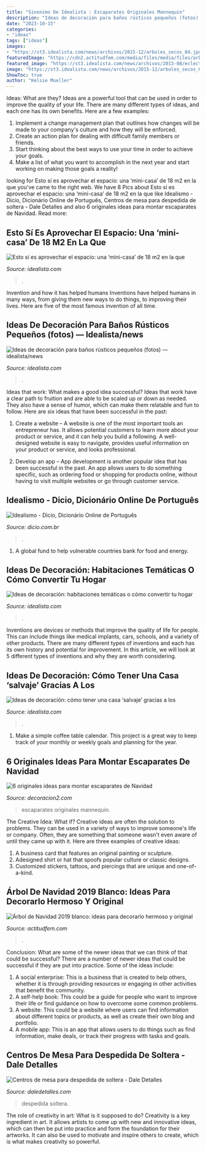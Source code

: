 ```yaml
---
title: "Sinonimo De Idealista : Escaparates Originales Mannequin"
description: "Ideas de decoración para baños rústicos pequeños (fotos) — idealista/news"
date: "2023-10-15"
categories:
- "ideas"
tags: ["ideas"]
images:
- "https://st3.idealista.com/news/archivos/2015-12/arboles_secos_04.jpg?sv=H0abTc8j"
featuredImage: "https://cdn2.actitudfem.com/media/files/media/files/arbol-de-navidad-2019-blanco-8.jpg"
featured_image: "https://st3.idealista.com/news/archivos/2013-08/eclectic-bathroom_0.jpg?sv=nFyJQjNU"
image: "https://st3.idealista.com/news/archivos/2015-12/arboles_secos_04.jpg?sv=H0abTc8j"
ShowToc: true
author: "Kelsie Mueller"
---
```



Ideas: What are they?
Ideas are a powerful tool that can be used in order to improve the quality of your life. There are many different types of ideas, and each one has its own benefits. Here are a few examples: 
1. Implement a change management plan that outlines how changes will be made to your company's culture and how they will be enforced. 
2. Create an action plan for dealing with difficult family members or friends. 
3. Start thinking about the best ways to use your time in order to achieve your goals. 
4. Make a list of what you want to accomplish in the next year and start working on making those goals a reality!

	

		
looking for Esto sí es aprovechar el espacio: una ‘mini-casa’ de 18 m2 en la que you've came to the right web. We have 8 Pics about Esto sí es aprovechar el espacio: una ‘mini-casa’ de 18 m2 en la que like Idealismo - Dicio, Dicionário Online de Português, Centros de mesa para despedida de soltera - Dale Detalles and also 6 originales ideas para montar escaparates de Navidad. Read more:
		
    
## Esto Sí Es Aprovechar El Espacio: Una ‘mini-casa’ De 18 M2 En La Que

<img loading=lazy src="https://st3.idealista.com/news/archivos/2016-07/minicasa_03_0.jpg?sv=-TGoImdn" onerror="this.onerror=null;this.src='https://tse2.mm.bing.net/th?id=OIP.XPkBOtdg3rO-ElvPDMZUIgHaE-&amp;pid=15.1';" alt="Esto sí es aprovechar el espacio: una ‘mini-casa’ de 18 m2 en la que">

_Source: idealista.com_

>. 

	

Invention and how it has helped humans
Inventions have helped humans in many ways, from giving them new ways to do things, to improving their lives. Here are five of the most famous invention of all time.

    
## Ideas De Decoración Para Baños Rústicos Pequeños (fotos) — Idealista/news

<img loading=lazy src="https://st3.idealista.com/news/archivos/2013-08/eclectic-bathroom_0.jpg?sv=nFyJQjNU" onerror="this.onerror=null;this.src='https://tse1.mm.bing.net/th?id=OIP.Gb_sMn1KPLBsgK9GX6gdSgHaLH&amp;pid=15.1';" alt="Ideas de decoración para baños rústicos pequeños (fotos) — idealista/news">

_Source: idealista.com_

>. 

	

Ideas that work: What makes a good idea successful?
Ideas that work have a clear path to fruition and are able to be scaled up or down as needed. They also have a sense of humor, which can make them relatable and fun to follow. Here are six ideas that have been successful in the past:
1. Create a website – A website is one of the most important tools an entrepreneur has. It allows potential customers to learn more about your product or service, and it can help you build a following. A well-designed website is easy to navigate, provides useful information on your product or service, and looks professional.

2. Develop an app – App development is another popular idea that has been successful in the past. An app allows users to do something specific, such as ordering food or shopping for products online, without having to visit multiple websites or go through customer service.

    
## Idealismo - Dicio, Dicionário Online De Português

<img loading=lazy src="https://s.dicio.com.br/idealismo.png" onerror="this.onerror=null;this.src='https://tse1.mm.bing.net/th?id=OIP.r9j2e_YVBv4J9v2WC1KXawHaD4&amp;pid=15.1';" alt="Idealismo - Dicio, Dicionário Online de Português">

_Source: dicio.com.br_

>. 

	

1. A global fund to help vulnerable countries bank for food and energy.

    
## Ideas De Decoración: Habitaciones Temáticas O Cómo Convertir Tu Hogar

<img loading=lazy src="https://st3.idealista.com/news/archivos/styles/imagen_big_lightbox/public/2015-10/barcos.jpg?sv=4sq4YPPE&amp;itok=ZaVJnnqW" onerror="this.onerror=null;this.src='https://tse1.mm.bing.net/th?id=OIP.RcEl5SGa7IdPzjKUIhN6FQHaE7&amp;pid=15.1';" alt="Ideas de decoración: habitaciones temáticas o cómo convertir tu hogar">

_Source: idealista.com_

>. 

	

Inventions are devices or methods that improve the quality of life for people. This can include things like medical implants, cars, schools, and a variety of other products. There are many different types of inventions and each has its own history and potential for improvement. In this article, we will look at 5 different types of inventions and why they are worth considering.

    
## Ideas De Decoración: Cómo Tener Una Casa ‘salvaje’ Gracias A Los

<img loading=lazy src="https://st3.idealista.com/news/archivos/2015-12/arboles_secos_04.jpg?sv=H0abTc8j" onerror="this.onerror=null;this.src='https://tse1.mm.bing.net/th?id=OIP.48aQjMJMBjNQm_ED_eIDJwHaJ4&amp;pid=15.1';" alt="Ideas de decoración: cómo tener una casa ‘salvaje’ gracias a los">

_Source: idealista.com_

>. 

	

1. Make a simple coffee table calendar. This project is a great way to keep track of your monthly or weekly goals and planning for the year.

    
## 6 Originales Ideas Para Montar Escaparates De Navidad

<img loading=lazy src="https://decoracion2.com/imagenes/2016/11/escaparates-de-navidad-manequinn-5.jpg" onerror="this.onerror=null;this.src='https://tse2.mm.bing.net/th?id=OIP.JFa_rU_k9yVibyLJL5NQFgAAAA&amp;pid=15.1';" alt="6 originales ideas para montar escaparates de Navidad">

_Source: decoracion2.com_

>escaparates originales mannequin. 

	

The Creative Idea: What if?
Creative ideas are often the solution to problems. They can be used in a variety of ways to improve someone's life or company. Often, they are something that someone wasn't even aware of until they came up with it. Here are three examples of creative ideas: 
1. A business card that features an original painting or sculpture. 
2. Adesigned shirt or hat that spoofs popular culture or classic designs. 
3. Customized stickers, tattoos, and piercings that are unique and one-of-a-kind.

    
## Árbol De Navidad 2019 Blanco: Ideas Para Decorarlo Hermoso Y Original

<img loading=lazy src="https://cdn2.actitudfem.com/media/files/media/files/arbol-de-navidad-2019-blanco-8.jpg" onerror="this.onerror=null;this.src='https://tse4.mm.bing.net/th?id=OIP.OOs6Q4TzhIpMRh5lreh1KwHaKf&amp;pid=15.1';" alt="Árbol de Navidad 2019 blanco: ideas para decorarlo hermoso y original">

_Source: actitudfem.com_

>. 

	

Conclusion: What are some of the newer ideas that we can think of that could be successful?
There are a number of newer ideas that could be successful if they are put into practice. Some of the ideas include: 
1. A social enterprise: This is a business that is created to help others, whether it is through providing resources or engaging in other activities that benefit the community. 
2. A self-help book: This could be a guide for people who want to improve their life or find guidance on how to overcome some common problems. 
3. A website: This could be a website where users can find information about different topics or products, as well as create their own blog and portfolio. 
4. A mobile app: This is an app that allows users to do things such as find information, make deals, or track their progress with tasks and goals.

    
## Centros De Mesa Para Despedida De Soltera - Dale Detalles

<img loading=lazy src="https://i2.wp.com/www.daledetalles.com/wp-content/uploads/2016/07/centro-de-mesa-para-despedida-de-soltera8.jpg" onerror="this.onerror=null;this.src='https://tse1.mm.bing.net/th?id=OIP.KzyxxjBWcaO3ara7y270YgHaMf&amp;pid=15.1';" alt="Centros de mesa para despedida de soltera - Dale Detalles">

_Source: daledetalles.com_

>despedida soltera. 

	

The role of creativity in art: What is it supposed to do?
Creativity is a key ingredient in art. It allows artists to come up with new and innovative ideas, which can then be put into practice and form the foundation for their artworks. It can also be used to motivate and inspire others to create, which is what makes creativity so powerful.

